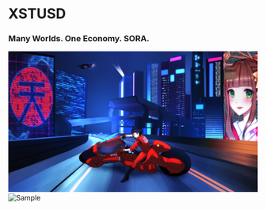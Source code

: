 # XSTUSD
### Many Worlds. One Economy. SORA.
![Sample](media/xstusd-waifu.png)
![Sample](media/xstusd-cover.jpg)
